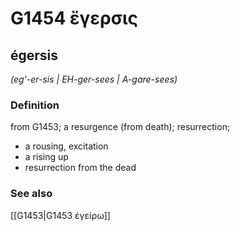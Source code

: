 # G1454 ἔγερσις

## égersis

_(eg'-er-sis | EH-ger-sees | A-gare-sees)_

### Definition

from G1453; a resurgence (from death); resurrection; 

- a rousing, excitation
- a rising up
- resurrection from the dead

### See also

[[G1453|G1453 ἐγείρω]]
